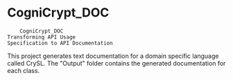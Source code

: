 # CogniCrypt_DOC
    
 
        CogniCrypt_DOC
    Transforming API Usage
    Specification to API Documentation

This project generates text documentation for a domain specific language called CrySL.
The "Output" folder contains the generated documentation for each class.
